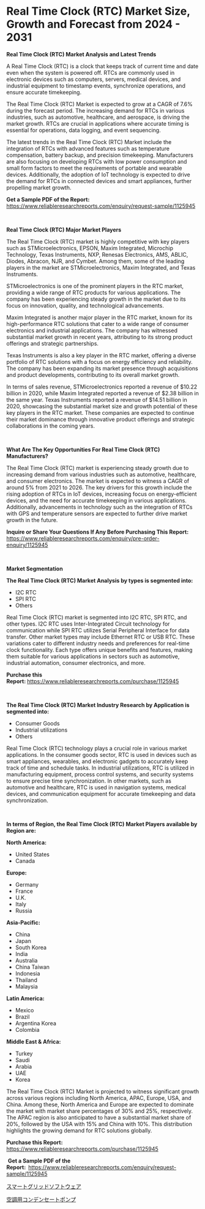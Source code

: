 <p><h1>Real Time Clock (RTC) Market Size, Growth and Forecast from 2024 - 2031</h1></p><p><strong>Real Time Clock (RTC) Market Analysis and Latest Trends</strong></p>
<p><p>A Real Time Clock (RTC) is a clock that keeps track of current time and date even when the system is powered off. RTCs are commonly used in electronic devices such as computers, servers, medical devices, and industrial equipment to timestamp events, synchronize operations, and ensure accurate timekeeping.</p><p>The Real Time Clock (RTC) Market is expected to grow at a CAGR of 7.6% during the forecast period. The increasing demand for RTCs in various industries, such as automotive, healthcare, and aerospace, is driving the market growth. RTCs are crucial in applications where accurate timing is essential for operations, data logging, and event sequencing.</p><p>The latest trends in the Real Time Clock (RTC) Market include the integration of RTCs with advanced features such as temperature compensation, battery backup, and precision timekeeping. Manufacturers are also focusing on developing RTCs with low power consumption and small form factors to meet the requirements of portable and wearable devices. Additionally, the adoption of IoT technology is expected to drive the demand for RTCs in connected devices and smart appliances, further propelling market growth.</p></p>
<p><strong>Get a Sample PDF of the Report:&nbsp;</strong> <a href="https://www.reliableresearchreports.com/enquiry/request-sample/1125945">https://www.reliableresearchreports.com/enquiry/request-sample/1125945</a></p>
<p>&nbsp;</p>
<p><strong>Real Time Clock (RTC) Major Market Players</strong></p>
<p><p>The Real Time Clock (RTC) market is highly competitive with key players such as STMicroelectronics, EPSON, Maxim Integrated, Microchip Technology, Texas Instruments, NXP, Renesas Electronics, AMS, ABLIC, Diodes, Abracon, NJR, and Cymbet. Among them, some of the leading players in the market are STMicroelectronics, Maxim Integrated, and Texas Instruments.</p><p>STMicroelectronics is one of the prominent players in the RTC market, providing a wide range of RTC products for various applications. The company has been experiencing steady growth in the market due to its focus on innovation, quality, and technological advancements.</p><p>Maxim Integrated is another major player in the RTC market, known for its high-performance RTC solutions that cater to a wide range of consumer electronics and industrial applications. The company has witnessed substantial market growth in recent years, attributing to its strong product offerings and strategic partnerships.</p><p>Texas Instruments is also a key player in the RTC market, offering a diverse portfolio of RTC solutions with a focus on energy efficiency and reliability. The company has been expanding its market presence through acquisitions and product developments, contributing to its overall market growth.</p><p>In terms of sales revenue, STMicroelectronics reported a revenue of $10.22 billion in 2020, while Maxim Integrated reported a revenue of $2.38 billion in the same year. Texas Instruments reported a revenue of $14.51 billion in 2020, showcasing the substantial market size and growth potential of these key players in the RTC market. These companies are expected to continue their market dominance through innovative product offerings and strategic collaborations in the coming years.</p></p>
<p>&nbsp;</p>
<p><strong>What Are The Key Opportunities For Real Time Clock (RTC) Manufacturers?</strong></p>
<p><p>The Real Time Clock (RTC) market is experiencing steady growth due to increasing demand from various industries such as automotive, healthcare, and consumer electronics. The market is expected to witness a CAGR of around 5% from 2021 to 2026. The key drivers for this growth include the rising adoption of RTCs in IoT devices, increasing focus on energy-efficient devices, and the need for accurate timekeeping in various applications. Additionally, advancements in technology such as the integration of RTCs with GPS and temperature sensors are expected to further drive market growth in the future.</p></p>
<p><strong>Inquire or Share Your Questions If Any Before Purchasing This Report:</strong> <a href="https://www.reliableresearchreports.com/enquiry/pre-order-enquiry/1125945">https://www.reliableresearchreports.com/enquiry/pre-order-enquiry/1125945</a></p>
<p>&nbsp;</p>
<p><strong>Market Segmentation</strong></p>
<p><strong>The Real Time Clock (RTC) Market Analysis by types is segmented into:</strong></p>
<p><ul><li>I2C RTC</li><li>SPI RTC</li><li>Others</li></ul></p>
<p><p>Real Time Clock (RTC) market is segmented into I2C RTC, SPI RTC, and other types. I2C RTC uses Inter-Integrated Circuit technology for communication while SPI RTC utilizes Serial Peripheral Interface for data transfer. Other market types may include Ethernet RTC or USB RTC. These variations cater to different industry needs and preferences for real-time clock functionality. Each type offers unique benefits and features, making them suitable for various applications in sectors such as automotive, industrial automation, consumer electronics, and more.</p></p>
<p><strong>Purchase this Report:&nbsp;</strong><a href="https://www.reliableresearchreports.com/purchase/1125945">https://www.reliableresearchreports.com/purchase/1125945</a></p>
<p>&nbsp;</p>
<p><strong>The Real Time Clock (RTC) Market Industry Research by Application is segmented into:</strong></p>
<p><ul><li>Consumer Goods</li><li>Industrial utilizations</li><li>Others</li></ul></p>
<p><p>Real Time Clock (RTC) technology plays a crucial role in various market applications. In the consumer goods sector, RTC is used in devices such as smart appliances, wearables, and electronic gadgets to accurately keep track of time and schedule tasks. In industrial utilizations, RTC is utilized in manufacturing equipment, process control systems, and security systems to ensure precise time synchronization. In other markets, such as automotive and healthcare, RTC is used in navigation systems, medical devices, and communication equipment for accurate timekeeping and data synchronization.</p></p>
<p>&nbsp;</p>
<p><strong>In terms of Region, the Real Time Clock (RTC) Market Players available by Region are:</strong></p>
<p>
    <p> <strong> North America: </strong>
        <ul>
            <li>United States</li>
            <li>Canada</li>
        </ul>
        </p> 
    <p> <strong> Europe: </strong>
        <ul>
            <li>Germany</li>
            <li>France</li>
            <li>U.K.</li>
            <li>Italy</li>
            <li>Russia</li>
        </ul>
        </p> 
    <p> <strong> Asia-Pacific: </strong>
        <ul>
            <li>China</li>
            <li>Japan</li>
            <li>South Korea</li>
            <li>India</li>
            <li>Australia</li>
            <li>China Taiwan</li>
            <li>Indonesia</li>
            <li>Thailand</li>
            <li>Malaysia</li>
        </ul>
        </p> 
    <p> <strong> Latin America: </strong>
        <ul>
            <li>Mexico</li>
            <li>Brazil</li>
            <li>Argentina Korea</li>
            <li>Colombia</li>
        </ul>
        </p> 
    <p> <strong> Middle East & Africa: </strong>
        <ul>
            <li>Turkey</li>
            <li>Saudi</li>
            <li>Arabia</li>
            <li>UAE</li>
            <li>Korea</li>
        </ul>
    </p>
    </p>
<p><p>The Real Time Clock (RTC) Market is projected to witness significant growth across various regions including North America, APAC, Europe, USA, and China. Among these, North America and Europe are expected to dominate the market with market share percentages of 30% and 25%, respectively. The APAC region is also anticipated to have a substantial market share of 20%, followed by the USA with 15% and China with 10%. This distribution highlights the growing demand for RTC solutions globally.</p></p>
<p><strong>Purchase this Report: </strong><a href="https://www.reliableresearchreports.com/purchase/1125945">https://www.reliableresearchreports.com/purchase/1125945</a></p>
<p>&nbsp;<strong>Get a Sample PDF of the Report:&nbsp;&nbsp;</strong><a href="https://www.reliableresearchreports.com/enquiry/request-sample/1125945">https://www.reliableresearchreports.com/enquiry/request-sample/1125945</a></p>
<p><strong></strong></p>
<p><p><a href="https://github.com/laurenreichert/Market-Research-Report-List-1/blob/main/218046212548.md">スマートグリッドソフトウェア</a></p><p><a href="https://github.com/RodHoppe07/Market-Research-Report-List-1/blob/main/715610712549.md">空調用コンデンセートポンプ</a></p></p>